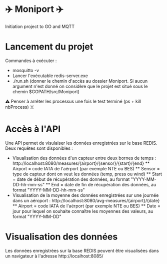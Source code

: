 # :airplane: Moniport :airplane:

Initiation project to GO and MQTT

# Lancement du projet

Commandes à exécuter :

- mosquitto -v
- Lancer l'exécutable redis-server.exe
- ./run.sh <param> (donner le chemin d'accès au dossier Moniport. Si aucun argument n'est donné on considère que le projet est situé sous le chemin $GOPATH/src/Moniport)

:warning: Penser à arrêter les processus une fois le test terminé (ps + kill nbProcess) :skull_and_crossbones:

# Accès à l'API

Une API permet de visulaiser les données enregistrées sur le base REDIS. Deux requêtes sont disponibles :
* Visualisation des données d'un capteur entre deux bornes de temps : http://localhost:8080/measures/{airport}/{sensor}/{start}/{end} 
** Airport = code IATA de l'aérport (par exemple NTE ou BES)
** Sensor = type de capteur dont on veut les données (temp, press ou wind)
** Start = date de début de récupération des données, au format "YYYY-MM-DD-hh-mm-ss"
** End = date de fin de récupération des données, au format "YYYY-MM-DD-hh-mm-ss"
* Visualisation de la moyenne des données enregistrées sur une journée dans un aéroport : http://localhost:8080/avg-measures/{airport}/{date}
** Airport = code IATA de l'aérport (par exemple NTE ou BES)
** Date = jour pour lequel on souhaite connaître les moyennes des valeurs, au format "YYYY-MM-DD"

# Visualisation des données

Les données enregistrées sur la base REDIS peuvent être visualisées dans un navigateur à l'adresse http://localhost:8085/
